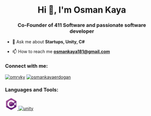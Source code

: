 <h1 align="center">Hi 👋, I'm Osman Kaya</h1>
<h3 align="center">Co-Founder of 411 Software and passionate software developer</h3>

- 💬 Ask me about **Startups, Unity, C#**

- 📫 How to reach me **osmankaya181@gmail.com**

<h3 align="left">Connect with me:</h3>
<p align="left">
<a href="https://twitter.com/omrvky" target="blank"><img align="center" src="https://raw.githubusercontent.com/rahuldkjain/github-profile-readme-generator/master/src/images/icons/Social/twitter.svg" alt="omrvky" height="30" width="40" /></a>
<a href="https://linkedin.com/in/osmankayaerdogan" target="blank"><img align="center" src="https://raw.githubusercontent.com/rahuldkjain/github-profile-readme-generator/master/src/images/icons/Social/linked-in-alt.svg" alt="osmankayaerdogan" height="30" width="40" /></a>
</p>

<h3 align="left">Languages and Tools:</h3>
<p align="left"> <a href="https://www.w3schools.com/cs/" target="_blank" rel="noreferrer"> <img src="https://raw.githubusercontent.com/devicons/devicon/master/icons/csharp/csharp-original.svg" alt="csharp" width="40" height="40"/> </a> <a href="https://unity.com/" target="_blank" rel="noreferrer"> <img src="https://www.vectorlogo.zone/logos/unity3d/unity3d-icon.svg" alt="unity" width="40" height="40"/> </a> </p>
